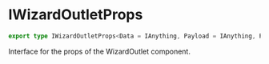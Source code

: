 # IWizardOutletProps

```ts
export type IWizardOutletProps<Data = IAnything, Payload = IAnything, Props = {}> = IOutletProps<Data, Payload, Props> & OtherProps;
```

Interface for the props of the WizardOutlet component.
